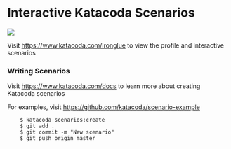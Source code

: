 # Interactive Katacoda Scenarios

[![](http://shields.katacoda.com/katacoda/ironglue/count.svg)](https://www.katacoda.com/ironglue "Get your profile on Katacoda.com")

Visit https://www.katacoda.com/ironglue to view the profile and interactive scenarios

### Writing Scenarios
Visit https://www.katacoda.com/docs to learn more about creating Katacoda scenarios

For examples, visit https://github.com/katacoda/scenario-example


        $ katacoda scenarios:create
        $ git add .
        $ git commit -m "New scenario"
        $ git push origin master
